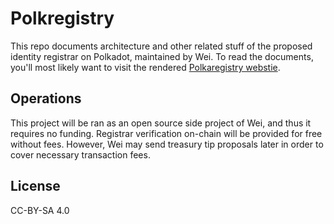 # Polkregistry

This repo documents architecture and other related stuff of the proposed identity registrar on
Polkadot, maintained by Wei. To read the documents, you'll most likely want to
visit the rendered [Polkaregistry webstie](https://polkaregistry.org).

## Operations

This project will be ran as an open source side project of Wei, and thus it
requires no funding. Registrar verification on-chain will be provided for free
without fees. However, Wei may send treasury tip proposals later in order to
cover necessary transaction fees.

## License

CC-BY-SA 4.0